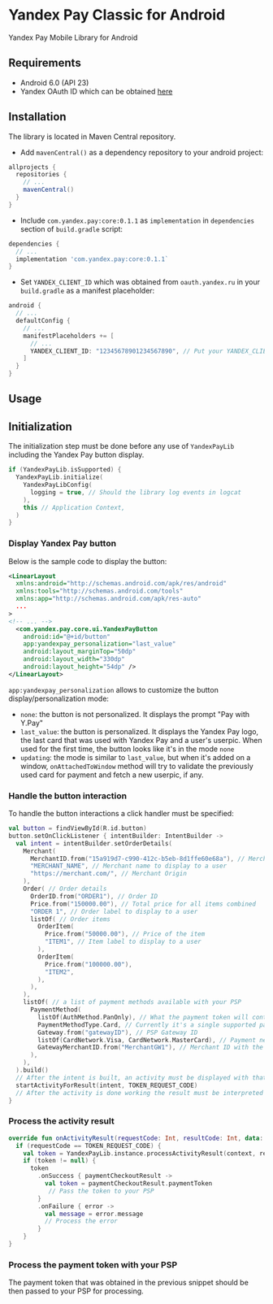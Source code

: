 # Yandex Pay Classic for Android

Yandex Pay Mobile Library for Android

## Requirements

- Android 6.0 (API 23)
- Yandex OAuth ID which can be obtained [here](https://oauth.yandex.ru/)

## Installation
The library is located in Maven Central repository.
- Add `mavenCentral()` as a dependency repository to your android project:
```gradle
allprojects {
  repositories {
    // ...
    mavenCentral()
  }
}
```
- Include `com.yandex.pay:core:0.1.1` as `implementation` in `dependencies` section of `build.gradle` script:
```gradle
dependencies {
  // ...
  implementation 'com.yandex.pay:core:0.1.1`
}
```
- Set `YANDEX_CLIENT_ID` which was obtained from `oauth.yandex.ru` in your `build.gradle` as a manifest placeholder:
```gradle
android {
  // ...
  defaultConfig {
    // ...
    manifestPlaceholders += [
      // ...
      YANDEX_CLIENT_ID: "12345678901234567890", // Put your YANDEX_CLIENT_ID here
    ]
  }
}
```

## Usage

## Initialization
The initialization step must be done before any use of `YandexPayLib` including the Yandex Pay button display.
```kotlin
if (YandexPayLib.isSupported) {
  YandexPayLib.initialize(
    YandexPayLibConfig(
      logging = true, // Should the library log events in logcat
    ),
    this // Application Context,
  )
}
```

### Display Yandex Pay button
Below is the sample code to display the button:
```xml
<LinearLayout
  xmlns:android="http://schemas.android.com/apk/res/android"
  xmlns:tools="http://schemas.android.com/tools"
  xmlns:app="http://schemas.android.com/apk/res-auto"
  ...
>
<!-- ... -->
  <com.yandex.pay.core.ui.YandexPayButton
    android:id="@+id/button"
    app:yandexpay_personalization="last_value"
    android:layout_marginTop="50dp"
    android:layout_width="330dp"
    android:layout_height="54dp" />
</LinearLayout>
```

`app:yandexpay_personalization` allows to customize the button display/personalization mode:
- `none`: the button is not personalized. It displays the prompt "Pay with Y.Pay"
- `last_value`: the button is personalized. It displays the Yandex Pay logo, the last card that was used with Yandex Pay and a user's userpic. When used for the first time, the button looks like it's in the mode `none`
- `updating`: the mode is similar to `last_value`, but when it's added on a window, `onAttachedToWindow` method will try to validate the previously used card for payment and fetch a new userpic, if any.

### Handle the button interaction
To handle the button interactions a click handler must be specified:
```kotlin
val button = findViewById(R.id.button)
button.setOnClickListener { intentBuilder: IntentBuilder ->
  val intent = intentBuilder.setOrderDetails(
    Merchant(
      MerchantID.from("15a919d7-c990-412c-b5eb-8d1ffe60e68a"), // Merchant ID
      "MERCHANT_NAME", // Merchant name to display to a user
      "https://merchant.com/", // Merchant Origin
    ),
    Order( // Order details
      OrderID.from("ORDER1"), // Order ID
      Price.from("150000.00"), // Total price for all items combined
      "ORDER 1", // Order label to display to a user
      listOf( // Order items
        OrderItem(
          Price.from("50000.00"), // Price of the item
          "ITEM1", // Item label to display to a user
        ),
        OrderItem(
          Price.from("100000.00"),
          "ITEM2",
        ),
      ),
    ),
    listOf( // a list of payment methods available with your PSP
      PaymentMethod(
        listOf(AuthMethod.PanOnly), // What the payment token will contain: encrypted card details or a card token
        PaymentMethodType.Card, // Currently it's a single supported payment method: CARD
        Gateway.from("gatewayID"), // PSP Gateway ID
        listOf(CardNetwork.Visa, CardNetwork.MasterCard), // Payment networks supported by the PSP
        GatewayMerchantID.from("MerchantGW1"), // Merchant ID with the PSP
      ),
    ),
  ).build()
  // After the intent is built, an activity must be displayed with that intent.
  startActivityForResult(intent, TOKEN_REQUEST_CODE)
  // After the activity is done working the result must be interpreted with `YandexPayLib.instance.processActivityResult`
}
```

### Process the activity result
```kotlin
override fun onActivityResult(requestCode: Int, resultCode: Int, data: Intent?) {
  if (requestCode == TOKEN_REQUEST_CODE) {
    val token = YandexPayLib.instance.processActivityResult(context, resultCode, data)
    if (token != null) {
      token
        .onSuccess { paymentCheckoutResult ->
          val token = paymentCheckoutResult.paymentToken
           // Pass the token to your PSP
        }
        .onFailure { error ->
          val message = error.message
          // Process the error
        }
    }
}
```

### Process the payment token with your PSP
The payment token that was obtained in the previous snippet should be then passed to your PSP for processing.
